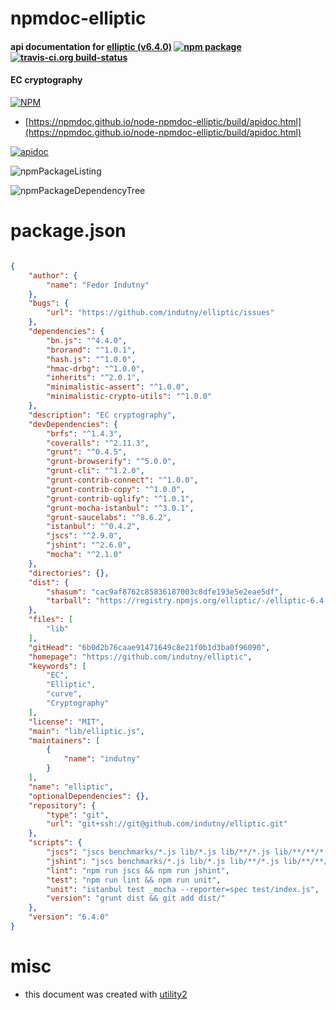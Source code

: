# npmdoc-elliptic

#### api documentation for  [elliptic (v6.4.0)](https://github.com/indutny/elliptic)  [![npm package](https://img.shields.io/npm/v/npmdoc-elliptic.svg?style=flat-square)](https://www.npmjs.org/package/npmdoc-elliptic) [![travis-ci.org build-status](https://api.travis-ci.org/npmdoc/node-npmdoc-elliptic.svg)](https://travis-ci.org/npmdoc/node-npmdoc-elliptic)

#### EC cryptography

[![NPM](https://nodei.co/npm/elliptic.png?downloads=true&downloadRank=true&stars=true)](https://www.npmjs.com/package/elliptic)

- [https://npmdoc.github.io/node-npmdoc-elliptic/build/apidoc.html](https://npmdoc.github.io/node-npmdoc-elliptic/build/apidoc.html)

[![apidoc](https://npmdoc.github.io/node-npmdoc-elliptic/build/screenCapture.buildCi.browser.%252Ftmp%252Fbuild%252Fapidoc.html.png)](https://npmdoc.github.io/node-npmdoc-elliptic/build/apidoc.html)

![npmPackageListing](https://npmdoc.github.io/node-npmdoc-elliptic/build/screenCapture.npmPackageListing.svg)

![npmPackageDependencyTree](https://npmdoc.github.io/node-npmdoc-elliptic/build/screenCapture.npmPackageDependencyTree.svg)



# package.json

```json

{
    "author": {
        "name": "Fedor Indutny"
    },
    "bugs": {
        "url": "https://github.com/indutny/elliptic/issues"
    },
    "dependencies": {
        "bn.js": "^4.4.0",
        "brorand": "^1.0.1",
        "hash.js": "^1.0.0",
        "hmac-drbg": "^1.0.0",
        "inherits": "^2.0.1",
        "minimalistic-assert": "^1.0.0",
        "minimalistic-crypto-utils": "^1.0.0"
    },
    "description": "EC cryptography",
    "devDependencies": {
        "brfs": "^1.4.3",
        "coveralls": "^2.11.3",
        "grunt": "^0.4.5",
        "grunt-browserify": "^5.0.0",
        "grunt-cli": "^1.2.0",
        "grunt-contrib-connect": "^1.0.0",
        "grunt-contrib-copy": "^1.0.0",
        "grunt-contrib-uglify": "^1.0.1",
        "grunt-mocha-istanbul": "^3.0.1",
        "grunt-saucelabs": "^8.6.2",
        "istanbul": "^0.4.2",
        "jscs": "^2.9.0",
        "jshint": "^2.6.0",
        "mocha": "^2.1.0"
    },
    "directories": {},
    "dist": {
        "shasum": "cac9af8762c85836187003c8dfe193e5e2eae5df",
        "tarball": "https://registry.npmjs.org/elliptic/-/elliptic-6.4.0.tgz"
    },
    "files": [
        "lib"
    ],
    "gitHead": "6b0d2b76caae91471649c8e21f0b1d3ba0f96090",
    "homepage": "https://github.com/indutny/elliptic",
    "keywords": [
        "EC",
        "Elliptic",
        "curve",
        "Cryptography"
    ],
    "license": "MIT",
    "main": "lib/elliptic.js",
    "maintainers": [
        {
            "name": "indutny"
        }
    ],
    "name": "elliptic",
    "optionalDependencies": {},
    "repository": {
        "type": "git",
        "url": "git+ssh://git@github.com/indutny/elliptic.git"
    },
    "scripts": {
        "jscs": "jscs benchmarks/*.js lib/*.js lib/**/*.js lib/**/**/*.js test/index.js",
        "jshint": "jscs benchmarks/*.js lib/*.js lib/**/*.js lib/**/**/*.js test/index.js",
        "lint": "npm run jscs && npm run jshint",
        "test": "npm run lint && npm run unit",
        "unit": "istanbul test _mocha --reporter=spec test/index.js",
        "version": "grunt dist && git add dist/"
    },
    "version": "6.4.0"
}
```



# misc
- this document was created with [utility2](https://github.com/kaizhu256/node-utility2)
